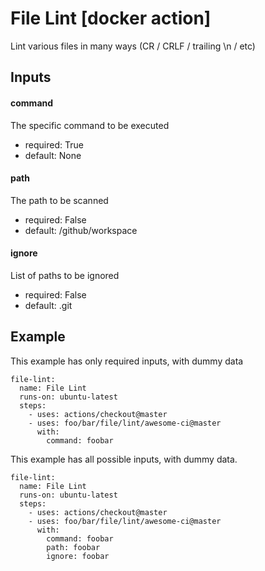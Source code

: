 # File Lint [docker action]

Lint various files in many ways (CR / CRLF / trailing \n / etc)

## Inputs

#### command

The specific command to be executed

- required: True
- default: None

#### path

The path to be scanned

- required: False
- default: /github/workspace

#### ignore

List of paths to be ignored

- required: False
- default: .git



## Example

This example has only required inputs, with dummy data

    file-lint:
      name: File Lint
      runs-on: ubuntu-latest
      steps:
        - uses: actions/checkout@master
        - uses: foo/bar/file/lint/awesome-ci@master
          with:
            command: foobar



This example has all possible inputs, with dummy data.

    file-lint:
      name: File Lint
      runs-on: ubuntu-latest
      steps:
        - uses: actions/checkout@master
        - uses: foo/bar/file/lint/awesome-ci@master
          with:
            command: foobar
            path: foobar
            ignore: foobar
